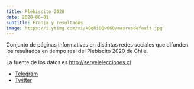 ```yaml
---
title: Plebiscito 2020
date: 2020-06-01
subtitle: Franja y resultados
image: https://i.ytimg.com/vi/kOqRiOQw66Q/maxresdefault.jpg
---
```


Conjunto de páginas informativas en distintas redes sociales que difunden los resultados en tiempo real del Plebiscito 2020 de Chile.

La fuente de los datos es http://servelelecciones.cl

* [Telegram](https://t.me/plebiscitobot)
* [Twitter](https://twitter.com/xor_cl)
